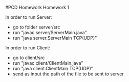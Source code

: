 #PCD Homework
Homework 1

In order to run Server: 
- go to folder server/src
- run "javac server/ServerMain.java"
- run "java server.ServerMain TCP(UDP)"

In order to run Client:
- go to client/src
- run "javac client/ClientMain.java"
- run "java client.ClientMain TCP(UDP)" 
- send as input the path of the file to be sent to server
